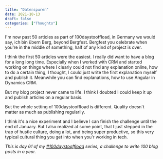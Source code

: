 ```yaml
---
title: "Datenspuren"
date: 2021-10-13
draft: false
categories: ["Thoughts"]
---
```

I'm now past 50 articles as part of 100daystooffload, in Germany we would say, ich bin übern Berg, beyond Bergfest. Bergfest you celebrate when you're in the middle of something, half of any kind of project is over. 

I think the first 50 articles were the easiest. I really did want to have a blog for a long long time. Especially when I worked with CRM and started working on things where I clearly could not find any explanation online, how to do a certain thing, I thought, I could just write the first explanation myself and publish it. Meanwhile you can find explanations, how to use Angular in Dynamics CRM.

But my blog project never came to life. I think I doubted I could keep it up and publish articles on a regular basis.

But the whole setting of 100daystooffload is different. Quality doesn´t matter as much as publishing regularily.

I think it's a nice experiment and I believe I can finish the challenge until the end of January. But I also realized at some point, that I just stepped in the trap of hustle culture, doing a lot, and being super productive, so this very typical cultural thing you get into when you'r working in tech.

_This is day 61 of my [#100daystooffload](https://100daystooffload.com/) series, a challenge to write 100 blog posts in a year._